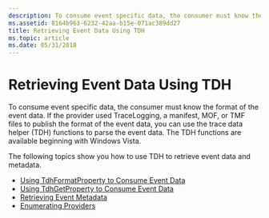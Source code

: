 ```yaml
---
description: To consume event specific data, the consumer must know the format of the event data. If the provider used a manifest, MOF, or TMF files to publish the format of the event data, you can use the trace data helper (TDH) functions to parse the event data.
ms.assetid: 8164b963-6232-42aa-b15e-071ac389dd27
title: Retrieving Event Data Using TDH
ms.topic: article
ms.date: 05/31/2018
---
```


# Retrieving Event Data Using TDH

To consume event specific data, the consumer must know the format of the event data. If the provider used TraceLogging, a manifest, MOF, or TMF files to publish the format of the event data, you can use the trace data helper (TDH) functions to parse the event data. The TDH functions are available beginning with Windows Vista.

The following topics show you how to use TDH to retrieve event data and metadata.

- [Using TdhFormatProperty to Consume Event Data](using-tdhformatproperty-to-consume-event-data.md)
- [Using TdhGetProperty to Consume Event Data](using-tdhgetproperty-to-consume-event-data.md)
- [Retrieving Event Metadata](retrieving-event-metadata.md)
- [Enumerating Providers](enumerating-providers.md)
